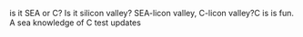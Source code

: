 is it SEA or C? Is it silicon valley? SEA-licon valley, C-licon valley?C is is fun. A sea knowledge of C
test updates
 
